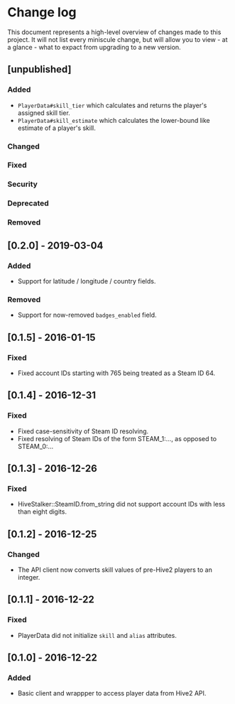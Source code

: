 # Change log

This document represents a high-level overview of changes made to this project.
It will not list every miniscule change, but will allow you to view - at a
glance - what to expact from upgrading to a new version.

## [unpublished]

### Added

- `PlayerData#skill_tier` which calculates and returns the player's assigned
  skill tier.
- `PlayerData#skill_estimate` which calculates the lower-bound like estimate of
  a player's skill.

### Changed

### Fixed

### Security

### Deprecated

### Removed


## [0.2.0] - 2019-03-04

### Added

- Support for latitude / longitude / country fields.

### Removed

- Support for now-removed `badges_enabled` field.


## [0.1.5] - 2016-01-15

### Fixed

- Fixed account IDs starting with 765 being treated as a Steam ID 64.


## [0.1.4] - 2016-12-31

### Fixed

- Fixed case-sensitivity of Steam ID resolving.
- Fixed resolving of Steam IDs of the form STEAM_1:..., as opposed to STEAM_0:...


## [0.1.3] - 2016-12-26

### Fixed

- HiveStalker::SteamID.from_string did not support account IDs with less than
  eight digits.


## [0.1.2] - 2016-12-25

### Changed

- The API client now converts skill values of pre-Hive2 players to an integer.


## [0.1.1] - 2016-12-22

### Fixed

- PlayerData did not initialize `skill` and `alias` attributes.


## [0.1.0] - 2016-12-22

### Added

- Basic client and wrappper to access player data from Hive2 API.
